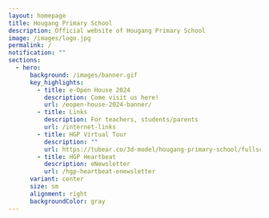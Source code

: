 ```yaml
---
layout: homepage
title: Hougang Primary School
description: Official website of Hougang Primary School
image: /images/logo.jpg
permalink: /
notification: ""
sections:
  - hero:
      background: /images/banner.gif
      key_highlights:
        - title: e-Open House 2024
          description: Come visit us here!
          url: /eopen-house-2024-banner/
        - title: Links
          description: For teachers, students/parents
          url: /internet-links
        - title: HGP Virtual Tour
          description: ""
          url: https://tubear.co/3d-model/hougang-primary-school/fullscreen/
        - title: HGP Heartbeat
          description: eNewsletter
          url: /hgp-heartbeat-enewsletter
      variant: center
      size: sm
      alignment: right
      backgroundColor: gray
---
```


